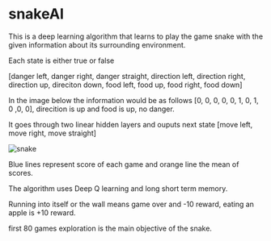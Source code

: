 # snakeAI

This is a deep learning algorithm that learns to play the game snake with the given information about its surrounding environment.

Each state is either true or false

[danger left, danger right, danger straight, direction left, direction right, direction up, direciton down, food left, food up, food right, food down]

In the image below the information would be as follows [0, 0, 0, 0, 0, 1, 0, 1, 0 ,0, 0], direcition is up and food is up, no danger.

It goes through two linear hidden layers and ouputs next state [move left, move right, move straight]

![snake](https://user-images.githubusercontent.com/115834230/199955735-cd24b08f-9020-40da-bc98-528de06ad1c4.png)

Blue lines represent score of each game and orange line the mean of scores.

The algorithm uses Deep Q learning and long short term memory.

Running into itself or the wall means game over and -10 reward, eating an apple is +10 reward.

first 80 games exploration is the main objective of the snake.


